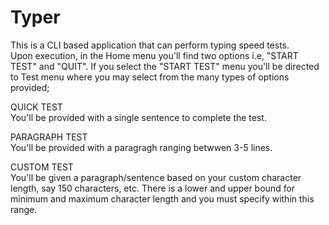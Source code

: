 # Typer
This is a CLI based application that can perform typing speed tests.  
Upon execution, in the Home menu you'll find two options i.e, "START TEST" and "QUIT".
If you select the "START TEST" menu you'll be directed to Test menu where you may select from the many types of options provided;  
  
QUICK TEST  
  You'll be provided with a single sentence to complete the test. 
  
PARAGRAPH TEST  
  You'll be provided with a paragragh ranging betwwen 3-5 lines.
  
CUSTOM TEST  
  You'll be given a paragraph/sentence based on your custom character length, say 150 characters, etc. There is a lower and upper bound for minimum and maximum character length and you must specify within this range.
  
